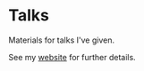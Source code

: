 # Talks

Materials for talks I've given.

See my [website](https://ellakaye.rbind.io) for further details.
